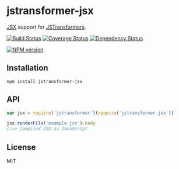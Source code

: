 # jstransformer-jsx

[JSX](https://www.npmjs.com/package/react-tools#jsx) support for [JSTransformers](http://github.com/jstransformers).

[![Build Status](https://img.shields.io/travis/jstransformers/jstransformer-jsx/master.svg)](https://travis-ci.org/jstransformers/jstransformer-jsx)
[![Coverage Status](https://img.shields.io/codecov/c/github/jstransformers/jstransformer-jsx/master.svg)](https://codecov.io/gh/jstransformers/jstransformer-jsx)
[![Dependency Status](https://img.shields.io/david/jstransformers/jstransformer-jsx/master.svg)](http://david-dm.org/jstransformers/jstransformer-jsx)

[![NPM version](https://img.shields.io/npm/v/jstransformer-jsx.svg)](https://www.npmjs.org/package/jstransformer-jsx)

## Installation

    npm install jstransformer-jsx

## API

```js
var jsx = require('jstransformer')(require('jstransformer-jsx'))

jsx.renderFile('example.jsx').body
//=> Compiled JSX as JavaScript
```

## License

MIT
